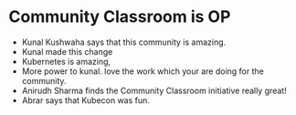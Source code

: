 # Community Classroom is OP

- Kunal Kushwaha says that this community is amazing.
- Kunal made this change
- Kubernetes is amazing,
- More power to kunal. love the work which your are doing for the community.
- Anirudh Sharma finds the Community Classroom initiative really great!
- Abrar says that Kubecon was fun.

